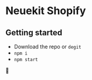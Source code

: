 # Neuekit Shopify

## Getting started

-   Download the repo or `degit`
-   `npm i`
-   `npm start`

🥳
